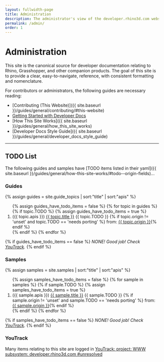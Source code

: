 ```yaml
---
layout: fullwidth-page
title: Administration
description: The administrator's view of the developer.rhino3d.com website.
permalink: /admin/
order: 1
---
```


# Administration

This site is the canonical source for developer documentation relating to Rhino, Grasshopper, and other companion products.  The goal of this site is to provide a clear, easy-to-navigate, reference, with consistent formatting and nomenclature.

For contributors or administrators, the following guides are necessary reading:

- [Contributing (This Website)]({{ site.baseurl }}/guides/general/contributing/#this-website)
- [Getting Started with Developer Docs](https://github.com/mcneel/developer-rhino3d-com/blob/wip/README.md)
- [How This Site Works]({{ site.baseurl }}/guides/general/how_this_site_works)
- [Developer Docs Style Guide]({{ site.baseurl }}/guides/general/developer_docs_style_guide)

---

## TODO List

The following guides and samples have [TODO items listed in their yaml]({{ site.baseurl }}/guides/general/how-this-site-works/#todo--origin-fields)...

### Guides

{% assign guides = site.guide_topics | sort:"title" | sort:"apis" %}
<div class="trigger">
  <ol>
  {% assign guides_have_todo_items = false %}
  {% for topic in guides %}
    {% if topic.TODO %}
      {% assign guides_have_todo_items = true %}
      <li>
        ({{ topic.apis }}) <a class="page-link" href="{{ topic.url | prepend: site.baseurl }}">{{ topic.title }}</a> {{ topic.TODO }} {% if topic.origin != 'unset' and topic.TODO == 'needs porting' %} from: <a href="{{ topic.origin }}">{{ topic.origin }}</a>{% endif %}
      </li>
    {% endif %}
  {% endfor %}
  </ol>
</div>

{% if guides_have_todo_items == false %}
*NONE!  Good job!  Check [YouTrack](http://mcneel.myjetbrains.com/youtrack/issues?q=project%3A+WWW+subsystem%3A+developer.rhino3d.com+%23unresolved).*
{% endif %}

### Samples

{% assign samples = site.samples | sort:"title" | sort:"apis" %}
<div class="trigger">
  <ol>
  {% assign samples_have_todo_items = false %}
  {% for sample in samples %}
    {% if sample.TODO %}
      {% assign samples_have_todo_items = true %}
      <li>
        ({{ sample.apis }}) <a class="page-link" href="{{ sample.url | prepend: site.baseurl }}">{{ sample.title }}</a>  {{ sample.TODO }} {% if sample.origin != 'unset'  and sample.TODO == 'needs porting' %} from: <a href="{{ sample.origin }}">{{ sample.origin }}</a>{% endif %}
    </li>
    {% endif %}
  {% endfor %}
  </ol>
</div>

{% if samples_have_todo_items == false %}
*NONE!  Good job!  Check [YouTrack](http://mcneel.myjetbrains.com/youtrack/issues?q=project%3A+WWW+subsystem%3A+developer.rhino3d.com+%23unresolved).*
{% endif %}

### YouTrack

Many items relating to this site are logged in [YouTrack: project: WWW subsystem: developer.rhino3d.com #unresolved](http://mcneel.myjetbrains.com/youtrack/issues?q=project%3A+WWW+subsystem%3A+developer.rhino3d.com+%23unresolved)
